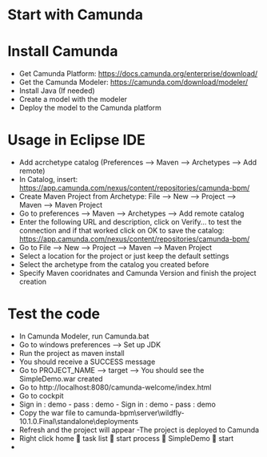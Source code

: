 # Start with Camunda

# Install Camunda

- Get Camunda Platform: https://docs.camunda.org/enterprise/download/
- Get the Camunda Modeler: https://camunda.com/download/modeler/ 
- Install Java (If needed)
- Create a model with the modeler
- Deploy the model to the Camunda platform

# Usage in Eclipse IDE

- Add acrchetype catalog (Preferences --> Maven --> Archetypes --> Add remote)
- In Catalog, insert: https://app.camunda.com/nexus/content/repositories/camunda-bpm/
- Create Maven Project from Archetype: File --> New --> Project --> Maven --> Maven Project
- Go to preferences --> Maven --> Archetypes --> Add remote catalog
- Enter the following URL and description, click on Verify… to test the connection and if that worked click on OK to save the catalog: 
https://app.camunda.com/nexus/content/repositories/camunda-bpm/
- Go to File --> New --> Project --> Maven --> Maven Project
- Select a location for the project or just keep the default settings
- Select the archetype from the catalog you created before
- Specify Maven cooridnates and Camunda Version and finish the project creation

# Test the code

- In Camunda Modeler, run Camunda.bat
- Go to windows preferences --> Set up JDK
- Run the project as maven install
- You should receive a SUCCESS message
- Go to PROJECT_NAME --> target --> You should see the SimpleDemo.war created
- Go to http://localhost:8080/camunda-welcome/index.html
- Go to cockpit
- Sign in : demo -  pass : demo  - Sign in : demo -  pass : demo
- Copy the war file to camunda-bpm\server\wildfly-10.1.0.Final\standalone\deployments
- Refresh and the project will appear -The project is deployed to Camunda
- Right click home  task list  start process  SimpleDemo  start
- 
